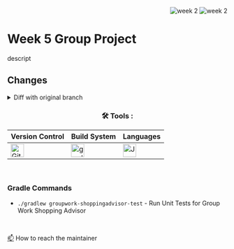 <div align="right">
 
![week 2](https://img.shields.io/github/actions/workflow/status/Kyle-Gortych-Kenzie-Group-Work-T2/Week5GroupWork/main.yml?label=main) ![week 2](https://img.shields.io/github/actions/workflow/status/Kyle-Gortych-Kenzie-Group-Work-T2/Week5GroupWork/original.yml?label=original)

</div>

# Week 5 Group Project
descript

## Changes
<details>
<summary>Diff with original branch</summary>

<details>
<summary>ShoppingAdviserWidgetTestRenderer.java</summary>
 
```diff
diff --git a/GroupWork/ShoppingAdvisor/src/main/java/com/kenzie/groupwork/shoppingadvisor/ShoppingAdviserWidgetTestRenderer.java b/GroupWork/ShoppingAdvisor/src/main/java/com/kenzie/groupwork/shoppingadvisor/ShoppingAdviserWidgetTestRenderer.java
index 453575a..a74d0aa 100644
--- a/GroupWork/ShoppingAdvisor/src/main/java/com/kenzie/groupwork/shoppingadvisor/ShoppingAdviserWidgetTestRenderer.java
+++ b/GroupWork/ShoppingAdvisor/src/main/java/com/kenzie/groupwork/shoppingadvisor/ShoppingAdviserWidgetTestRenderer.java
@@ -5,7 +5,6 @@ import com.kenzie.groupwork.shoppingadvisor.client.AmazonsChoiceServiceClient;
 import com.kenzie.groupwork.shoppingadvisor.model.ShoppingContext;
 import com.kenzie.groupwork.shoppingadvisor.resources.SearchCategory;
 import com.kenzie.groupwork.shoppingadvisor.widget.AmazonsChoiceAdviserWidget;
-import com.kenzie.groupwork.shoppingadvisor.widget.ShoppingAdviserWidget;
 
 public class ShoppingAdviserWidgetTestRenderer {
 
@@ -14,7 +13,7 @@ public class ShoppingAdviserWidgetTestRenderer {
      * @param widget the widget to render
      * @return A String containing the renderable content of a widget
      */
-    public String getRenderableContent(ShoppingAdviserWidget widget) {
+    public String getRenderableContent(AmazonsChoiceAdviserWidget widget) {
         return widget.getSimpleRendering();
     }
```
</details>

<details>
<summary>EditorialServiceClient.java</summary>
 
```diff
diff --git a/GroupWork/ShoppingAdvisor/src/main/java/com/kenzie/groupwork/shoppingadvisor/client/EditorialServiceClient.java b/GroupWork/ShoppingAdvisor/src/main/java/com/kenzie/groupwork/shoppingadvisor/client/EditorialServiceClient.java
index 9332e68..e8f712a 100644
--- a/GroupWork/ShoppingAdvisor/src/main/java/com/kenzie/groupwork/shoppingadvisor/client/EditorialServiceClient.java
+++ b/GroupWork/ShoppingAdvisor/src/main/java/com/kenzie/groupwork/shoppingadvisor/client/EditorialServiceClient.java
@@ -1,6 +1,5 @@
 package com.kenzie.groupwork.shoppingadvisor.client;
 
-import com.kenzie.groupwork.shoppingadvisor.model.ShoppingContext;
 import com.kenzie.groupwork.shoppingadvisor.resources.EditorialRecommendedProduct;
 import com.kenzie.groupwork.shoppingadvisor.resources.EditorialService;
 import com.kenzie.groupwork.shoppingadvisor.resources.SearchCategory;
```
</details>

<details>
<summary>shopping_adviser.puml</summary>
 
```diff
diff --git a/GroupWork/ShoppingAdvisor/src/main/java/com/kenzie/groupwork/shoppingadvisor/shopping_adviser.puml b/GroupWork/ShoppingAdvisor/src/main/java/com/kenzie/groupwork/shoppingadvisor/shopping_adviser.puml
index 198956e..7172eb8 100644
--- a/GroupWork/ShoppingAdvisor/src/main/java/com/kenzie/groupwork/shoppingadvisor/shopping_adviser.puml
+++ b/GroupWork/ShoppingAdvisor/src/main/java/com/kenzie/groupwork/shoppingadvisor/shopping_adviser.puml
@@ -55,14 +55,6 @@ class ShoppingAdviserWidgetTestRenderer {
   + getRenderableContent(widget : AmazonsChoiceAdviserWidget) : String
 }
 
-class EditorialAdviserWidget {
-  getAdvisedProducts(): List<ShoppingAdviserProduct>
-}
-
-EditorialAdviserWidget *-- AmazonsChoiceAdviserWidget
-EditorialAdviserWidget --|> ShoppingAdviserWidget
-EditorialAdviserWidget *-- EditorialServiceClient
-
 ShoppingAdviserWidget *-- ShoppingContext
 ShoppingAdviserWidget <|-- AmazonsChoiceAdviserWidget
 AmazonsChoiceAdviserWidget *-- SearchServiceClient
```
</details>

<details>
<summary>EditorialAdviserWidget.java</summary>
 
```diff
diff --git a/GroupWork/ShoppingAdvisor/src/main/java/com/kenzie/groupwork/shoppingadvisor/widget/EditorialAdviserWidget.java b/GroupWork/ShoppingAdvisor/src/main/java/com/kenzie/groupwork/shoppingadvisor/widget/EditorialAdviserWidget.java
deleted file mode 100644
index d091a7f..0000000
--- a/GroupWork/ShoppingAdvisor/src/main/java/com/kenzie/groupwork/shoppingadvisor/widget/EditorialAdviserWidget.java
+++ /dev/null
@@ -1,34 +0,0 @@
-package com.kenzie.groupwork.shoppingadvisor.widget;
-
-import com.kenzie.groupwork.shoppingadvisor.client.EditorialServiceClient;
-import com.kenzie.groupwork.shoppingadvisor.model.ShoppingAdviserProduct;
-import com.kenzie.groupwork.shoppingadvisor.model.ShoppingContext;
-import com.kenzie.groupwork.shoppingadvisor.resources.EditorialRecommendedProduct;
-
-import java.util.ArrayList;
-import java.util.List;
-
-public class EditorialAdviserWidget extends ShoppingAdviserWidget{
-    private EditorialServiceClient editorialServiceClient;
-
-    public EditorialAdviserWidget(EditorialServiceClient editorialServiceClient, ShoppingContext shoppingContext) {
-        super("Editorial recommendation", shoppingContext);
-        this.editorialServiceClient = editorialServiceClient;
-    }
-
-    @Override
-    public List<ShoppingAdviserProduct> getAdvisedProducts() {
-        ShoppingContext shoppingContext = getShoppingContext();
-
-        List<EditorialRecommendedProduct> listOfProducts = editorialServiceClient.getEditorialRecommendedProducts(shoppingContext.getSearchTerm(), shoppingContext.getSearchCategory(), shoppingContext.getMarketplaceId());
-        List<ShoppingAdviserProduct> convertedList = new ArrayList<>();
-
-        for(EditorialRecommendedProduct editorial : listOfProducts) {
-            convertedList.add(new ShoppingAdviserProduct(editorial.getRecommendation(), editorial.getProduct()));
-        }
-
-        return convertedList;
-    }
-
-
-}
```
</details>

</details>

<div align="center">
 
### :hammer_and_wrench: Tools :

| Version Control | Build System | Languages |
| --------------- | ------------ | --------- |
| <img src="https://img.shields.io/badge/Git-white?style=plastic&logo=git&logoColor=red" title="Git" alt="Git" height="30"/> | <img src="https://img.shields.io/badge/Gradle-white?style=plastic&logo=gradle&logoColor=black" title="gradle" alt="gradle" height="30"/> | <img src="https://custom-icon-badges.demolab.com/badge/Java-white.svg?&sytle=plastic&logo=java" title="Java" alt="Java" height="30"/> |
</div>
<br>

### Gradle Commands

* `./gradlew groupwork-shoppingadvisor-test` - Run Unit Tests for Group Work Shopping Advisor
<br>

<a href="your-gmail-link?">:mailbox:</a> How to reach the maintainer
